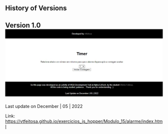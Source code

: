 History of Versions
---

Version 1.0
![](https://github.com/vtfeitosa/exercicios_js_hopper/blob/master/Modulo_15/alarme/assets/versions/timer_v1.0.jpg)
---
Last update on December | 05 | 2022

Link: https://vtfeitosa.github.io/exercicios_js_hopper/Modulo_15/alarme/index.html